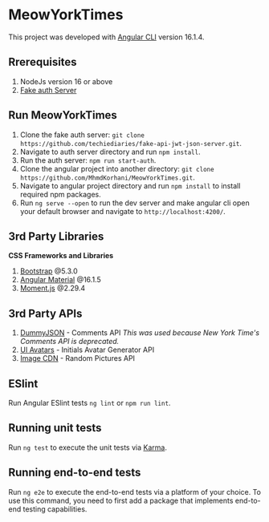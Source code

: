 # MeowYorkTimes

This project was developed with [Angular CLI](https://github.com/angular/angular-cli) version 16.1.4.

## Rrerequisites

1. NodeJs version 16 or above
2. [Fake auth Server](https://github.com/techiediaries/fake-api-jwt-json-server)

## Run MeowYorkTimes

1. Clone the fake auth server: `git clone https://github.com/techiediaries/fake-api-jwt-json-server.git`.
2. Navigate to auth server directory and run `npm install`.
3. Run the auth server: `npm run start-auth`.
4. Clone the angular project into another directory: `git clone https://github.com/MhmdKorhani/MeowYorkTimes.git`.
5. Navigate to angular project directory and run `npm install` to install required npm packages.
6. Run `ng serve --open` to run the dev server and make angular cli open your default browser and navigate to `http://localhost:4200/`.

## 3rd Party Libraries

**CSS Frameworks and Libraries**

1. [Bootstrap](https://getbootstrap.com) @5.3.0
2. [Angular Material](https://material.angular.io) @16.1.5
3. [Moment.js](https://momentjs.com/) @2.29.4

## 3rd Party APIs

1. [DummyJSON](https://dummyjson.com) - Comments API *This was used because New York Time's Comments API is deprecated.*
2. [UI Avatars](https://ui-avatars.com) - Initials Avatar Generator API
3. [Image CDN](https://random.imagecdn.app) - Random Pictures API

## ESlint

Run Angular ESlint tests `ng lint` or `npm run lint`.

## Running unit tests

Run `ng test` to execute the unit tests via [Karma](https://karma-runner.github.io).

## Running end-to-end tests

Run `ng e2e` to execute the end-to-end tests via a platform of your choice. To use this command, you need to first add a package that implements end-to-end testing capabilities.